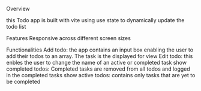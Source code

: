 Overview

this Todo app is built with vite using use state to dynamically update the todo list

Features
Responsive across different screen sizes

Functionalities
Add todo: the app contains an input box enabling the user to add their todos to an array. The task is the displayed for view
Edit todo: this enbles the user to change the name of an active or completed task
show completed todos: Completed tasks are removed from all todos and logged in the completed tasks
show active todos: contains only tasks that are yet to be completed